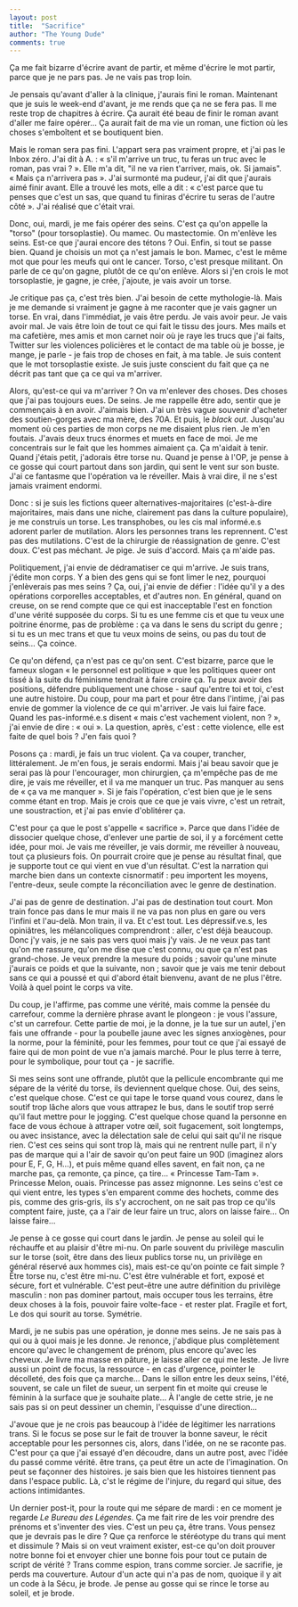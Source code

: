 ```yaml
---
layout: post
title:  "Sacrifice"
author: "The Young Dude"
comments: true
---
```


Ça me fait bizarre d'écrire avant de partir, et même d'écrire le mot partir, parce que je ne pars pas. Je ne vais pas trop loin. 

Je pensais qu'avant d'aller à la clinique, j'aurais fini le roman. Maintenant que je suis le week-end d'avant, je me rends que ça ne se fera pas. Il me reste trop de chapitres à écrire. Ça aurait été beau de finir le roman avant d'aller me faire opérer… Ça aurait fait de ma vie un roman, une fiction où les choses s'emboîtent et se boutiquent bien.

Mais le roman sera pas fini. L'appart sera pas vraiment propre, et j'ai pas le Inbox zéro. J'ai dit à A. : &laquo;&nbsp;s'il m'arrive un truc, tu feras un truc avec le roman, pas vrai ?&nbsp;&raquo;. Elle m'a dit, "il ne va rien t'arriver, mais, ok. Si jamais". &laquo;&nbsp;Mais ça n'arrivera pas&nbsp;&raquo;. J'ai surmonté ma pudeur, j'ai dit que j'aurais aimé finir avant. Elle a trouvé les mots, elle a dit : &laquo;&nbsp;c'est parce que tu penses que c'est un sas, que quand tu finiras d'écrire tu seras de l'autre côté&nbsp;&raquo;. J'ai réalisé que c'était vrai.

Donc, oui, mardi, je me fais opérer des seins. C'est ça qu'on appelle la "torso" (pour torsoplastie). Ou mamec. Ou mastectomie. On m'enlève les seins. Est-ce que j'aurai encore des tétons ? Oui. Enfin, si tout se passe bien. 
Quand je choisis un mot ça n'est jamais le bon. Mamec, c'est le même mot que pour les meufs qui ont le cancer. Torso, c'est presque militant. On parle de ce qu'on gagne, plutôt de ce qu'on enlève. Alors si j'en crois le mot torsoplastie, je gagne, je crée, j'ajoute, je vais avoir un torse.

Je critique pas ça, c'est très bien. J'ai besoin de cette mythologie-là. Mais je me demande si vraiment je gagne à me raconter que je vais gagner un torse. En vrai, dans l'immédiat, je vais être perdu. Je vais avoir peur. Je vais avoir mal. Je vais être loin de tout ce qui fait le tissu des jours. Mes mails et ma cafetière, mes amis et mon carnet noir où je raye les trucs que j'ai faits, Twitter sur les violences policières et le contact de ma table où je bosse, je mange, je parle - je fais trop de choses en fait, à ma table.
Je suis content que le mot torsoplastie existe. Je suis juste conscient du fait que ça ne décrit pas tant que ça ce qui va m'arriver. 

Alors, qu'est-ce qui va m'arriver ? On va m'enlever des choses. Des choses que j'ai pas toujours eues. De seins. Je me rappelle être ado, sentir que je commençais à en avoir. J'aimais bien. J'ai un très vague souvenir d'acheter des soutien-gorges avec ma mère, des 70A. Et puis, le *black out*. Jusqu'au moment où ces parties de mon corps ne me disaient plus rien. Je m'en foutais. J'avais deux trucs énormes et muets en face de moi. Je me concentrais sur le fait que les hommes aimaient ça. Ça m'aidait à tenir. 
Quand j'étais petit, j'adorais être torse nu. Quand je pense à l'OP, je pense à ce gosse qui court partout dans son jardin, qui sent le vent sur son buste. J'ai ce fantasme que l'opération va le réveiller. Mais à vrai dire, il ne s'est jamais vraiment endormi.

Donc : si je suis les fictions queer alternatives-majoritaires (c'est-à-dire majoritaires, mais dans une niche, clairement pas dans la culture populaire), je me construis un torse. Les transphobes, ou les cis mal informé.e.s adorent parler de mutilation. Alors les personnes trans les reprennent. C'est pas des mutilations. C'est de la chirurgie de réassignation de genre. C'est doux. C'est pas méchant. Je pige. Je suis d'accord. Mais ça m'aide pas.

Politiquement, j'ai envie de dédramatiser ce qui m'arrive. Je suis trans, j'édite mon corps. Y a bien des gens qui se font limer le nez, pourquoi j'enlèverais pas mes seins ? Ça, oui, j'ai envie de défier : l'idée qu'il y a des opérations corporelles acceptables, et d'autres non. En général, quand on creuse, on se rend compte que ce qui est inacceptable l'est en fonction d'une vérité supposée du corps. Si tu es une femme cis et que tu veux une poitrine énorme, pas de problème : ça va dans le sens du script du genre ; si tu es un mec trans et que tu veux moins de seins, ou pas du tout de seins… Ça coince. 

Ce qu'on défend, ça n'est pas ce qu'on sent. C'est bizarre, parce que le fameux slogan &laquo;&nbsp;le personnel est politique&nbsp;&raquo; que les politiques queer ont tissé à la suite du féminisme tendrait à faire croire ça. Tu peux avoir des positions, défendre publiquement une chose - sauf qu'entre toi et toi, c'est une autre histoire. Du coup, pour ma part et pour être dans l'intime, j'ai pas envie de gommer la violence de ce qui m'arriver. Je vais lui faire face. Quand les pas-informé.e.s disent &laquo;&nbsp;mais c'est vachement violent, non ?&nbsp;&raquo;, j'ai envie de dire : &laquo;&nbsp;oui&nbsp;&raquo;. La question, après, c'est : cette violence, elle est faite de quel bois ? J'en fais quoi ? 

Posons ça : mardi, je fais un truc violent. Ça va couper, trancher, littéralement. Je m'en fous, je serais endormi. Mais j'ai beau savoir que je serai pas là pour l'encourager, mon chirurgien, ça m'empêche pas de me dire, je vais me réveiller, et il va me manquer un truc. Pas manquer au sens de &laquo;&nbsp;ça va me manquer&nbsp;&raquo;. Si je fais l'opération, c'est bien que je le sens comme étant en trop. Mais je crois que ce que je vais vivre, c'est un retrait, une soustraction, et j'ai pas envie d'oblitérer ça.

C'est pour ça que le post s'appelle &laquo;&nbsp;sacrifice&nbsp;&raquo;. Parce que dans l'idée de dissocier quelque chose, d'enlever une partie de soi, il y a forcément cette idée, pour moi. Je vais me réveiller, je vais dormir, me réveiller à nouveau, tout ça plusieurs fois. On pourrait croire que je pense au résultat final, que je supporte tout ce qui vient en vue d'un résultat. C'est la narration qui marche bien dans un contexte cisnormatif : peu importent les moyens, l'entre-deux, seule compte la réconciliation avec le genre de destination.

J'ai pas de genre de destination. J'ai pas de destination tout court. Mon train fonce pas dans le mur mais il ne va pas non plus en gare ou vers l'infini et l'au-delà. Mon train, il va. Et c'est tout. Les dépressif.ve.s, les opiniâtres, les mélancoliques comprendront : aller, c'est déjà beaucoup.  Donc j'y vais, je ne sais pas vers quoi mais j'y vais. Je ne veux pas tant qu'on me rassure, qu'on me dise que c'est connu, ou que ça n'est pas grand-chose. Je veux prendre la mesure du poids ; savoir qu'une minute j'aurais ce poids et que la suivante, non ; savoir que je vais me tenir debout sans ce qui a poussé et qui d'abord était bienvenu, avant de ne plus l'être. Voilà à quel point le corps va vite.

Du coup, je l'affirme, pas comme une vérité, mais comme la pensée du carrefour, comme la dernière phrase avant le plongeon : je vous l'assure, c'st un carrefour. Cette partie de moi, je la donne, je la tue sur un autel, j'en fais une offrande - pour la poubelle jaune avec les signes anxiogènes, pour la norme, pour la féminité, pour les femmes, pour tout ce que j'ai essayé de faire qui de mon point de vue n'a jamais marché. Pour le plus terre à terre, pour le symbolique, pour tout ça - je sacrifie.

Si mes seins sont une offrande, plutôt que la pellicule encombrante qui me sépare de la vérité du torse, ils deviennent quelque chose. Oui, des seins, c'est quelque chose. C'est ce qui tape le torse quand vous courez, dans le soutif trop lâche alors que vous attrapez le bus, dans le soutif trop serré qu'il faut mettre pour le jogging. C'est quelque chose quand la personne en face de vous échoue à attraper votre œil, soit fugacement, soit longtemps, ou avec insistance, avec la délectation sale de celui qui sait qu'il ne risque rien. C'est ces seins qui sont trop là, mais qui ne rentrent nulle part, il n'y pas de marque qui a l'air de savoir qu'on peut faire un 90D (imaginez alors pour E, F, G, H…), et puis même quand elles savent, en fait non, ça ne marche pas, ça remonte, ça pince, ça tire… &laquo;&nbsp;Princesse Tam-Tam&nbsp;&raquo;. Princesse Melon, ouais. Princesse pas assez mignonne. Les seins c'est ce qui vient entre, les types s'en emparent comme des hochets, comme des pis, comme des gris-gris, ils s'y accrochent, on ne sait pas trop ce qu'ils comptent faire, juste, ça a l'air de leur faire un truc, alors on laisse faire… On laisse faire… 

Je pense à ce gosse qui court dans le jardin. Je pense au soleil qui le réchauffe et au plaisir d'être mi-nu. On parle souvent du privilège masculin sur le torse (soit, être dans des lieux publics torse nu, un privilège en général réservé aux hommes cis), mais est-ce qu'on pointe ce fait simple ? Être torse nu, c'est être mi-nu. C'est être vulnérable et fort, exposé et sécure, fort et vulnérable. C'est peut-être une autre définition du privilège masculin : non pas dominer partout, mais occuper tous les terrains, être deux choses à la fois, pouvoir faire volte-face - et rester plat. Fragile et fort, Le dos qui sourit au torse. Symétrie. 

Mardi, je ne subis pas une opération, je donne mes seins. Je ne sais pas à qui ou à quoi mais je les donne. Je renonce, j'abdique plus complètement encore qu'avec le changement de prénom, plus encore qu'avec les cheveux. Je livre ma masse en pâture, je laisse aller ce qui me leste. Je livre aussi un point de focus, la ressource - en cas d'urgence, pointer le décolleté, des fois que ça marche… Dans le sillon entre les deux seins, l'été, souvent, se cale un filet de sueur, un serpent fin et moite qui creuse le féminin à la surface que je souhaite plate… À l'angle de cette strie, je ne sais pas si on peut dessiner un chemin, l'esquisse d'une direction… 

J'avoue que je ne crois pas beaucoup à l'idée de légitimer les narrations trans. Si le focus se pose sur le fait de trouver la bonne saveur, le récit acceptable pour les personnes cis, alors, dans l'idée, on ne se raconte pas. C'est pour ça que j'ai essayé d'en découdre, dans un autre post, avec l'idée du passé comme vérité. 
être trans, ça peut être un acte de l'imagination. On peut se façonner des histoires. je sais bien que les histoires tiennent pas dans l'espace public. Là, c'st le régime de l'injure, du regard qui situe, des actions intimidantes.

Un dernier post-it, pour la route qui me sépare de mardi : en ce moment je regarde *Le Bureau des Légendes*. Ça me fait rire de les voir prendre des prénoms et s'inventer des vies. C'est un peu ça, être trans. Vous pensez que je devrais pas le dire ? Que ça renforce le stéréotype du trans qui ment et dissimule ? Mais si on veut vraiment exister, est-ce qu'on doit prouver notre bonne foi et envoyer chier une bonne fois pour tout ce putain de script de vérité ? 
Trans comme espion, trans comme sorcier. Je sacrifie, je perds ma couverture. Autour d'un acte qui n'a pas de nom, quoique il y ait un code à la Sécu, je brode. Je pense au gosse qui se rince le torse au soleil, et je brode. 


